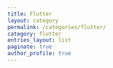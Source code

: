 ```yaml
---
title: Flutter
layout: category
permalink: /categories/flutter/
category: flutter
entries_layout: list
paginate: true
author_profile: true
---
```

